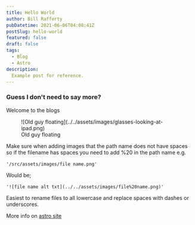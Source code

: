 ```yaml
---
title: Hello World
author: Bill Rafferty
pubDatetime: 2021-06-06T04:08:41Z
postSlug: hello-world
featured: false
draft: false
tags:
  - Blog
  - Astro
description:
  Example post for reference.
---
```

### Guess I don't need to say more?

Welcome to the blogs



<figure>
  ![Old guy floating](../../assets/images/glasses-looking-at-ipad.png)
  <figcaption>Old guy floating</figcaption>
</figure>

Make sure when adding images that the path name does not have spaces so if the filename has spaces you need to add %20 in the path name e.g.  
```
'/src/assets/images/file name.png'
```
Would be;
```
'![file name alt txt](../../assets/images/file%20name.png)'
```

Easiest to rename files to all lowercase and replace spaces with dashes or underscores.

More info on [astro site](https://astro.build/blog/images/#automatic-markdown--mdx-support)





